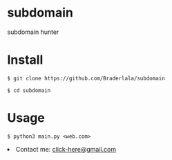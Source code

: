 # subdomain
subdomain hunter 

# Install
```
$ git clone https://github.com/Braderlala/subdomain

$ cd subdomain
```

# Usage
```
$ python3 main.py <web.com>
```


<li> Contact me: <a href="braderlalaxploiter@gmail.com">click-here@gmail.com</a>


